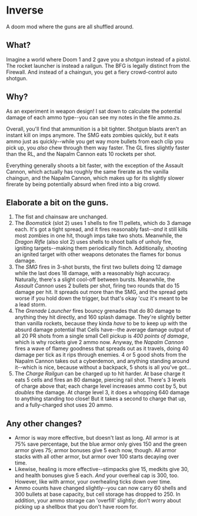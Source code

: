 # Inverse
A doom mod where the guns are all shuffled around.

## What?
Imagine a world where Doom 1 and 2 gave you a shotgun instead of a pistol. The rocket launcher is instead a railgun. The BFG is legally distinct from the Firewall. And instead of a chaingun, you get a fiery crowd-control auto shotgun.

## Why?
As an experiment in weapon design! I sat down to calculate the potential damage of each ammo type--you can see my notes in the file ammo.zs.

Overall, you'll find that ammunition is a bit tighter. Shotgun blasts aren't an instant kill on imps anymore. The SMG eats zombies quickly, but it eats ammo just as quickly--while you get way more bullets from each clip you pick up, you *also* chew through them way faster. The GL fires slightly faster than the RL, and the Napalm Cannon eats 10 rockets per shot.

Everything generally shoots a bit faster, with the exception of the Assault Cannon, which actually has roughly the same firerate as the vanilla chaingun, and the Napalm Cannon, which makes up for its slightly slower firerate by being potentially absurd when fired into a big crowd.

## Elaborate a bit on the guns.

1. The fist and chainsaw are unchanged.
2. The *Boomstick* (slot 2) uses 1 shells to fire 11 pellets, which do 3 damage each. It's got a tight spread, and it fires reasonably fast--*and* it still kills most zombies in one hit, though imps take two shots. Meanwhile, the *Dragon Rifle* (also slot 2) uses shells to shoot balls of unholy fire, igniting targets--making them periodically flinch. Additionally, shooting an ignited target with other weapons detonates the flames for bonus damage.
3. The *SMG* fires in 3-shot bursts, the first two bullets doing 12 damage while the last does 18 damage, with a reasonably high accuracy. Naturally, there's a slight cool-off between bursts. Meanwhile, the *Assault Cannon* uses 2 bullets per shot, firing two rounds that do 15 damage per hit. It spreads out more than the SMG, and the spread gets worse if you hold down the trigger, but that's okay 'cuz it's meant to be a lead storm.
4. The *Grenade Launcher* fires bouncy grenades that do 80 damage to anything they hit directly, and 160 splash damage. They're slightly better than vanilla rockets, because they kinda *have* to be to keep up with the absurd damage potential that Cells have--the average damage output of all 20 PR shots from a single small Cell pickup is *400 points of damage*, which is why rockets give 2 ammo now. Anyway, the *Napalm Cannon* fires a wave of flamey goodness that spreads out as it travels, doing 40 damage per tick as it rips through enemies. 4 or 5 good shots from the Napalm Cannon takes out a cyberdemon, and anything standing around it--which is nice, because without a backpack, 5 shots is all you've got...
5. The *Charge Railgun* can be charged up to hit harder. At base charge it eats 5 cells and fires an 80 damage, piercing rail shot. There's 3 levels of charge above that; each charge level increases ammo cost by 5, but *doubles* the damage. At charge level 3, it does a whopping 640 damage to anything standing too close! But it takes a second to charge that up, and a fully-charged shot uses 20 ammo.

## Any other changes?

- Armor is way more effective, but doesn't last as long. All armor is at 75% save percentage, but the blue armor only gives 150 and the green armor gives 75; armor bonuses give 5 each now, though. All armor stacks with all other armor, but armor over 100 starts decaying over time.
- Likewise, healing is more effective--stimpacks give 15, medkits give 30, and health bonuses give 5 each. *And* your overheal cap is 300, too. However, like with armor, your overhealing ticks down over time.
- Ammo counts have changed slightly--you can now carry 60 shells and 300 bullets at base capacity, but cell storage has dropped to 250. In addition, your ammo storage can 'overfill' slightly; don't worry about picking up a shellbox that you don't have room for.